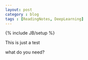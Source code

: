 ```yaml
---
layout: post
category : blog
tags : [ReadingNotes, DeepLearning]
---
```

{% include JB/setup %}

This is just a test

<!--more-->

what do you need?
